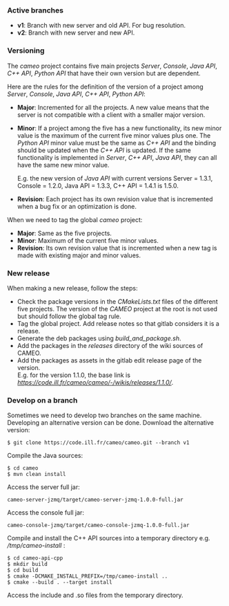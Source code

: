 ### Active branches
* **v1**: Branch with new server and old API. For bug resolution.
* **v2**: Branch with new server and new API.

### Versioning

The *cameo* project contains five main projects *Server*, *Console*, *Java API*, *C++ API*, *Python API* that have their own version but are dependent.

Here are the rules for the definition of the version of a project among *Server*, *Console*, *Java API*, *C++ API*, *Python API*:
* **Major**: Incremented for all the projects. A new value means that the server is not compatible with a client with a smaller major version.

* **Minor**: If a project among the five has a new functionality, its new minor value is the maximum of the current five minor values plus one. The *Python API* minor value must be the same as *C++ API* and the binding should be updated when the *C++ API* is updated. If the same functionality is implemented in *Server*, *C++ API*, *Java API*, they can all have the same new minor value.

  E.g. the new version of *Java API* with current versions Server = 1.3.1, Console = 1.2.0, Java API = 1.3.3, C++ API = 1.4.1 is 1.5.0.  

  
* **Revision**: Each project has its own revision value that is incremented when a bug fix or an optimization is done.

When we need to tag the global *cameo* project:
* **Major**: Same as the five projects.
* **Minor**: Maximum of the current five minor values.
* **Revision**: Its own revision value that is incremented when a new tag is made with existing major and minor values.

### New release

When making a new release, follow the steps:
* Check the package versions in the *CMakeLists.txt* files of the different five projects. The version of the *CAMEO* project at the root is not used but should follow the global tag rule.
* Tag the global project. Add release notes so that gitlab considers it is a release.
* Generate the deb packages using *build_and_package.sh*.
* Add the packages in the *releases* directory of the wiki sources of CAMEO.
* Add the packages as assets in the gitlab edit release page of the version.  
  E.g. for the version 1.1.0, the base link is *https://code.ill.fr/cameo/cameo/-/wikis/releases/1.1.0/*.


### Develop on a branch

Sometimes we need to develop two branches on the same machine. Developing an alternative version can be done.
Download the alternative version:
```
$ git clone https://code.ill.fr/cameo/cameo.git --branch v1
```
Compile the Java sources:
```
$ cd cameo
$ mvn clean install
```
Access the server full jar:
```
cameo-server-jzmq/target/cameo-server-jzmq-1.0.0-full.jar
```
Access the console full jar:
```
cameo-console-jzmq/target/cameo-console-jzmq-1.0.0-full.jar
```

Compile and install the C++ API sources into a temporary directory e.g. */tmp/cameo-install* :
```
$ cd cameo-api-cpp
$ mkdir build
$ cd build
$ cmake -DCMAKE_INSTALL_PREFIX=/tmp/cameo-install ..
$ cmake --build . --target install
```
Access the include and .so files from the temporary directory.
